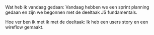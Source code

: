 Wat heb ik vandaag gedaan:
Vandaag hebben we een sprint planning gedaan en zijn we begonnen met de deeltaak JS fundamentals.

Hoe ver ben ik met ik met de deeltaak:
Ik heb een users story en een wireflow gemaakt.
